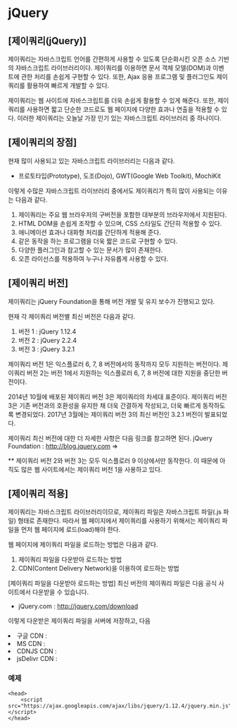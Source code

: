 # jQuery

## [제이쿼리(jQuery)]
  제이쿼리는 자바스크립트 언어를 간편하게 사용할 수 있도록 단순화시킨 오픈 소스 기반의 자바스크립트 라이브러리이다.
제이쿼리를 이용하면 문서 객체 모델(DOM)과 이벤트에 관한 처리를 손쉽게 구현할 수 있다.
또한, Ajax 응용 프로그램 및 플러그인도 제이쿼리를 활용하여 빠르게 개발할 수 있다.

  제이쿼리는 웹 사이트에 자바스크립트를 더욱 손쉽게 활용할 수 있게 해준다.
또한, 제이쿼리를 사용하면 짧고 단순한 코드로도 웹 페이지에 다양한 효과나 연출을 적용할 수 있다.
이러한 제이쿼리는 오늘날 가장 인기 있는 자바스크립트 라이브러리 중 하나이다.

## [제이쿼리의 장점]
  현재 많이 사용되고 있는 자바스크립트 라이브러리는 다음과 같다.
 - 프로토타입(Prototype), 도조(Dojo), GWT(Google Web Toolkit), MochiKit

이렇게 수많은 자바스크립트 라이브러리 중에서도 제이쿼리가 특히 많이 사용되는 이유는 다음과 같다.

1. 제이쿼리는 주요 웹 브라우저의 구버전을 포함한 대부분의 브라우저에서 지원된다.
2. HTML DOM을 손쉽게 조작할 수 있으며, CSS 스타일도 간단히 적용할 수 있다.
3. 애니메이션 효과나 대화형 처리를 간단하게 적용해 준다.
4. 같은 동작을 하는 프로그램을 더욱 짧은 코드로 구현할 수 있다.
5. 다양한 플러그인과 참고할 수 있는 문서가 많이 존재한다.
6. 오픈 라이선스를 적용하여 누구나 자유롭게 사용할 수 있다.

## [제이쿼리 버전]
  제이쿼리는 jQuery Foundation을 통해 버전 개발 및 유지 보수가 진행되고 있다.

현재 각 제이쿼리 버전별 최신 버전은 다음과 같다.

1. 버전 1 : jQuery 1.12.4
2. 버전 2 : jQuery 2.2.4
3. 버전 3 : jQuery 3.2.1


제이쿼리 버전 1은 익스플로러 6, 7, 8 버전에서의 동작까지 모두 지원하는 버전이다.
제이쿼리 버전 2는 버전 1에서 지원하는 익스플로러 6, 7, 8 버전에 대한 지원을 중단한 버전이다.

2014년 10월에 배포된 제이쿼리 버전 3은 제이쿼리의 차세대 표준이다.
제이쿼리 버전 3은 기존 버전과의 호환성을 유지한 채 더욱 간결하게 작성되고, 더욱 빠르게 동작하도록 변경되었다.
2017년 3월에는 제이쿼리 버전 3의 최신 버전인 3.2.1 버전이 발표되었다.

제이쿼리 최신 버전에 대한 더 자세한 사항은 다음 링크를 참고하면 된다.
jQuery Foundation : http://blog.jquery.com =>

 ** 제이쿼리 버전 2와 버전 3는 모두 익스플로러 9 이상에서만 동작한다.
이 때문에 아직도 많은 웹 사이트에서는 제이쿼리 버전 1을 사용하고 있다.

## [제이쿼리 적용]
  제이쿼리는 자바스크립트 라이브러리이므로, 제이쿼리 파일은 자바스크립트 파일(.js 파일) 형태로 존재한다.
따라서 웹 페이지에서 제이쿼리를 사용하기 위해서는 제이쿼리 파일을 먼저 웹 페이지에 로드(load)해야 한다.

웹 페이지에 제이쿼리 파일을 로드하는 방법은 다음과 같다.

1. 제이쿼리 파일을 다운받아 로드하는 방법
2. CDN(Content Delivery Network)을 이용하여 로드하는 방법

[제이쿼리 파일을 다운받아 로드하는 방법]
최신 버전의 제이쿼리 파일은 다음 공식 사이트에서 다운받을 수 있습니다.

 - jQuery.com : http://jquery.com/download

이렇게 다운받은 제이쿼리 파일을 서버에 저장하고, 다음 <script>태그를 웹 페이지의 <head>태그 내에 삽입하면 된다.

### 문법
~~~
<head>
    <script src="/파일경로/제이쿼리파일명.js"></script>
</head>
~~~

### 예제
~~~
<head>
    <script src="/media/jquery-1.12.4.min.js"></script>
</head>
~~~

## [CDN을 이용하여 로드하는 방법]
  CDN(Content Delivery Network)이란 웹 사이트의 접속자가 서버에서 콘텐츠를 다운받아야 할 때, 자동으로 가장 가까운 서버에서 다운받도록 하는 기술이다.
이 기술을 이용하면 특정 서버에 트래픽이 집중되지 않고, 콘텐츠 전송 시간이 매우 빨라지는 장점이 있다.
이러한 CDN을 이용하면 제이쿼리 파일을 서버에 따로 저장하지 않아도 제이쿼리를 사용할 수 있다.

현재 이용할 수 있는 제이쿼리 버전 1의 CDN은 다음과 같으며, 어떤 CDN을 이용하더라도 같은 동작을 한다.

**CDN(Content Delivery Network)**
1. jQuery.com CDN : <script src="https://code.jquery.com/jquery-1.12.4.min.js"></script>
2. 구글 CDN       : <script src="https://ajax.googleapis.com/ajax/libs/jquery/1.12.4/jquery.min.js"></script>
3. MS CDN         : <script src="http://ajax.aspnetcdn.com/ajax/jQuery/jquery-1.12.4.min.js"></script>
4. CDNJS CDN      : <script src="https://cdnjs.cloudflare.com/ajax/libs/jquery/1.12.4/jquery.min.js"></script>
5. jsDelivr CDN   : <script src="https://cdn.jsdelivr.net/jquery/1.12.4/jquery.min.js"></script>

### 예제
~~~
<head>
    <script src="https://ajax.googleapis.com/ajax/libs/jquery/1.12.4/jquery.min.js"></script>
</head>
~~~
